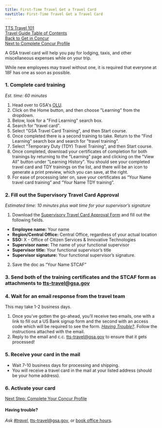 ```yaml
---
title: First-Time Travel Get a Travel Card
navtitle: First-Time Travel Get a Travel Card
---
```


[TTS Travel 101](https://handbook.18f.gov/travel-101/) <br>
[Travel Guide Table of Contents](/travel-guide-table-of-contents) <br>
[Back to Get in Concur](/first-time-travel-get-in-concur) <br>
[Next to Complete Concur Profile](/first-time-travel-complete-concur-profile)

A GSA travel card will help you pay for lodging, taxis, and other miscellaneous expenses while on your trip.

While new employees may travel without one, it is required that everyone at 18F has one as soon as possible.

### 1. Complete card training

_Est. time: 60 minutes_

1. Head over to GSA's [OLU](https://gsaolu.gsa.gov).
2. Click on the Home button, and then choose "Learning" from the dropdown.
3. Below, look for a "Find Learning" search box.
4. Search for "travel card".
5. Select "GSA Travel Card Training", and then Start course.
6. Once completed there is a second training to take. Return to the "Find Learning" search box and search for "travel training".
7. Select "Temporary Duty (TDY) Travel Training", and then Start course.
8. Once completed, download your certificates of completion for both trainings by returning to the "Learning" page and clicking on the "View All" button under "Learning History". You should see your completed travel card and TDY trainings on the list, and there will be an icon to generate a print preview, which you can save, at the right.
9. For ease of processing later on, save your certificates as “Your Name travel card training” and “Your Name TDY training”.

### 2. Fill out the Supervisory Travel Card Approval

_Estimated time: 10 minutes plus wait time for your supervisor’s signature_

1. Download the [Supervisory Travel Card Approval Form](https://drive.google.com/a/gsa.gov/file/d/0B0Kck5dqF_EbN2ZHRFVSZkRZeVU/view) and fill out the following fields.

  * **Employee name:** Your name
  * **Region/Central Office:** Central Office, regardless of your actual location
  * **SSO:** X - Office of Citizen Services & Innovative Technologies
  * **Supervisor name:** The name of your functional supervisor
  * **Supervisor title:** Your functional supervisor’s title
  * **Supervisor signature:** Your functional supervisor’s signature.

2. Save the doc as “Your Name STCAF”

### 3. Send both of the training certificates and the STCAF form as attachments to [tts-travel@gsa.gov](mailto:tts-travel@gsa.gov)

### 4. Wait for an email response from the travel team

This may take 1-2 business days.

1. Once you’ve gotten the go-ahead, you’ll receive two emails, one with a link to fill out a US Bank signup form and the second with an access code which will be required to see the form. [_Having Trouble?_](#having-trouble). Follow the instructions attached with the email.
1. Reply to the email and c.c. tts-travel@gsa.gov to ensure that it gets processed!

### 5. Receive your card in the mail

* Wait 7-10 business days for processing and shipping.
* You will receive a travel card in the mail at your listed address (should be your home address).

### 6. Activate your card

[Next Step: Complete Your Concur Profile](/first-time-travel-complete-concur-profile)

#### Having trouble?

*Ask [#travel](https://gsa-tts.slack.com/messages/travel)*, [tts-travel@gsa.gov](mailto:tts-travel@gsa.gov), or [book office hours](https://sites.google.com/a/gsa.gov/tts-office-hours/).

